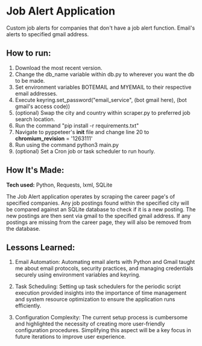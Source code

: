 # Job Alert Application
Custom job alerts for companies that don't have a job alert function. Email's alerts to specified gmail address.

## How to run:

1. Download the most recent version.
2. Change the db_name variable within db.py to wherever you want the db to be made.
3. Set environment variables BOTEMAIL and MYEMAIL to their respective email addresses.
4. Execute keyring.set_password("email_service", (bot gmail here), (bot gmail's access code))
5. (optional) Swap the city and country within scraper.py to preferred job search location.
6. Run the command "pip install -r requirements.txt"
7. Navigate to pyppeteer's __init__ file and change line 20 to __chromium_revision__ = '1263111'
8. Run using the command python3 main.py
9. (optional) Set a Cron job or task scheduler to run hourly.

## How It's Made:

**Tech used:** Python, Requests, lxml, SQLite

The Job Alert application operates by scraping the career page's of specified companies. Any job postings found within the specified city will be compared against an SQLite database to check if it is a new posting. The new postings are then sent via gmail to the specified gmail address. If any postings are missing from the career page, they will also be removed from the database.

## Lessons Learned:

1. Email Automation: Automating email alerts with Python and Gmail taught me about email protocols, security practices, and managing credentials securely using environment variables and keyring.

2. Task Scheduling: Setting up task schedulers for the periodic script execution provided insights into the importance of time management and system resource optimization to ensure the application runs efficiently.

3. Configuration Complexity: The current setup process is cumbersome and highlighted the necessity of creating more user-friendly configuration procedures. Simplifying this aspect will be a key focus in future iterations to improve user experience.
